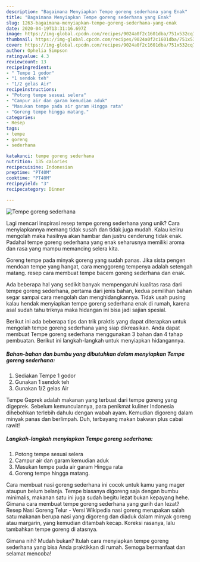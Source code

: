 ```yaml
---
description: "Bagaimana Menyiapkan Tempe goreng sederhana yang Enak"
title: "Bagaimana Menyiapkan Tempe goreng sederhana yang Enak"
slug: 1263-bagaimana-menyiapkan-tempe-goreng-sederhana-yang-enak
date: 2020-04-19T13:31:16.697Z
image: https://img-global.cpcdn.com/recipes/9024a0f2c1601dba/751x532cq70/tempe-goreng-sederhana-foto-resep-utama.jpg
thumbnail: https://img-global.cpcdn.com/recipes/9024a0f2c1601dba/751x532cq70/tempe-goreng-sederhana-foto-resep-utama.jpg
cover: https://img-global.cpcdn.com/recipes/9024a0f2c1601dba/751x532cq70/tempe-goreng-sederhana-foto-resep-utama.jpg
author: Ophelia Simpson
ratingvalue: 4.3
reviewcount: 13
recipeingredient:
- " Tempe 1 godor"
- "1 sendok teh"
- "1/2 gelas Air"
recipeinstructions:
- "Potong tempe sesuai selera"
- "Campur air dan garam kemudian aduk"
- "Masukan tempe pada air garam Hingga rata"
- "Goreng tempe hingga matang."
categories:
- Resep
tags:
- tempe
- goreng
- sederhana

katakunci: tempe goreng sederhana 
nutrition: 135 calories
recipecuisine: Indonesian
preptime: "PT40M"
cooktime: "PT40M"
recipeyield: "3"
recipecategory: Dinner

---
```



![Tempe goreng sederhana](https://img-global.cpcdn.com/recipes/9024a0f2c1601dba/751x532cq70/tempe-goreng-sederhana-foto-resep-utama.jpg)

Lagi mencari inspirasi resep tempe goreng sederhana yang unik? Cara menyiapkannya memang tidak susah dan tidak juga mudah. Kalau keliru mengolah maka hasilnya akan hambar dan justru cenderung tidak enak. Padahal tempe goreng sederhana yang enak seharusnya memiliki aroma dan rasa yang mampu memancing selera kita.

Goreng tempe pada minyak goreng yang sudah panas. Jika sista pengen mendoan tempe yang hangat, cara menggoreng tempenya adalah setengah matang. resep cara membuat tempe bacem goreng sederhana dan enak.

Ada beberapa hal yang sedikit banyak mempengaruhi kualitas rasa dari tempe goreng sederhana, pertama dari jenis bahan, kedua pemilihan bahan segar sampai cara mengolah dan menghidangkannya. Tidak usah pusing kalau hendak menyiapkan tempe goreng sederhana enak di rumah, karena asal sudah tahu triknya maka hidangan ini bisa jadi sajian spesial.


Berikut ini ada beberapa tips dan trik praktis yang dapat diterapkan untuk mengolah tempe goreng sederhana yang siap dikreasikan. Anda dapat membuat Tempe goreng sederhana menggunakan 3 bahan dan 4 tahap pembuatan. Berikut ini langkah-langkah untuk menyiapkan hidangannya.

<!--inarticleads1-->

##### Bahan-bahan dan bumbu yang dibutuhkan dalam menyiapkan Tempe goreng sederhana:

1. Sediakan  Tempe 1 godor
1. Gunakan 1 sendok teh
1. Gunakan 1/2 gelas Air


Tempe Geprek adalah makanan yang terbuat dari tempe goreng yang digeprek. Sebelum kemunculannya, para penikmat kuliner Indonesia dihebohkan terlebih dahulu dengan wabah ayam. Kemudian digoreng dalam minyak panas dan berlimpah. Duh, terbayang makan bakwan plus cabai rawit! 

<!--inarticleads2-->

##### Langkah-langkah menyiapkan Tempe goreng sederhana:

1. Potong tempe sesuai selera
1. Campur air dan garam kemudian aduk
1. Masukan tempe pada air garam Hingga rata
1. Goreng tempe hingga matang.


Cara membuat nasi goreng sederhana ini cocok untuk kamu yang mager ataupun belum belanja. Tempe biasanya digoreng saja dengan bumbu minimalis, makanan satu ini juga sudah begitu lezat bukan kepayang hehe. Gimana cara membuat tempe goreng sederhana yang gurih dan lezat? Resep Nasi Goreng Telur - Versi Wikipedia nasi goreng merupakan salah satu makanan berupa nasi yang digoreng dan diaduk dalam minyak goreng atau margarin, yang kemudian ditambah kecap. Koreksi rasanya, lalu tambahkan tempe goreng di atasnya. 

Gimana nih? Mudah bukan? Itulah cara menyiapkan tempe goreng sederhana yang bisa Anda praktikkan di rumah. Semoga bermanfaat dan selamat mencoba!
